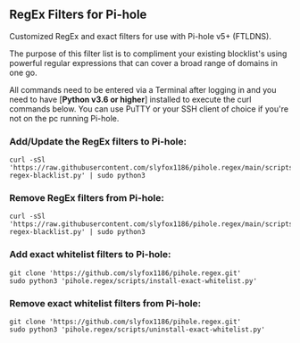 ## RegEx Filters for Pi-hole
Customized RegEx and exact filters for use with Pi-hole v5+ (FTLDNS).

The purpose of this filter list is to compliment your existing blocklist's using powerful regular expressions that can cover a broad range of domains in one go.

All commands need to be entered via a Terminal after logging in and you need to have [**Python v3.6 or higher**] installed to execute the curl commands below. You can use PuTTY or your SSH client of choice if you're not on the pc running Pi-hole.

### Add/Update the RegEx filters to Pi-hole:
```
curl -sSl 'https://raw.githubusercontent.com/slyfox1186/pihole.regex/main/scripts/install-regex-blacklist.py' | sudo python3
```

### Remove RegEx filters from Pi-hole:
```
curl -sSl 'https://raw.githubusercontent.com/slyfox1186/pihole.regex/main/scripts/uninstall-regex-blacklist.py' | sudo python3
```

### Add exact whitelist filters to Pi-hole:
```
git clone 'https://github.com/slyfox1186/pihole.regex.git'
sudo python3 'pihole.regex/scripts/install-exact-whitelist.py'
```
### Remove exact whitelist filters from Pi-hole:
```
git clone 'https://github.com/slyfox1186/pihole.regex.git'
sudo python3 'pihole.regex/scripts/uninstall-exact-whitelist.py'
```
